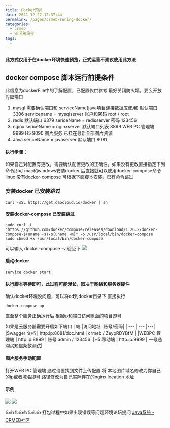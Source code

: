 ```yaml
---
title: Docker预览
date: 2021-12-22 12:37:44
permalink: /pages/crmeb/runing-docker/
categories:
  - crmeb
  - 01系统简介
tags:
  - 
---
```

#### **此方式仅用于在docker环境快速预览，正式运营不建议使用此方法**
## **docker compose** 脚本运行前提条件
此信息为dockerFile中的了解配置，已配置仅供参考
最好关闭防火墙，要么开放对应端口
1. mysql 需要确认端口和 serviceName(java项目连接数据库使用) 
   默认端口3306 
   servicename = mysqlserver
   账户和密码 root / root
2. redis 
   默认端口 6379 
   sericeName = redisserver
   密码 123456
3. nginx
   sericeName = nginxserver
   默认端口列表
   8899 WEB PC 管理端
   9999 H5
   9090 图片服务 已挂在最新全部图片资源
4. Java
   sericeName = javaserver
   默认端口 8081
   
#### **执行步骤：**
如果自己对配置有更改，需要确认配置更改的正确性。如果没有更改直接指定下列命令即可
mac和windows安装docker 后直接就可以使用docker-compose命令
linux 没有docker-compose 可根据下面脚本安装，已有命令跳过
### **安装docker** 已安装跳过
~~~
curl -sSL https://get.daocloud.io/docker | sh
~~~
#### **安装docker-compose** 已安装跳过
~~~
sudo curl -L "https://github.com/docker/compose/releases/download/1.26.2/docker-compose-$(uname -s)-$(uname -m)" -o /usr/local/bin/docker-compose
sudo chmod +x /usr/local/bin/docker-compose
~~~
可以输入 docker-compose -v 验证下
![](https://fastly.jsdelivr.net/gh/xbdazz/mypic/img/202112221636308.png)
#### **启动docker**

~~~
service docker start
~~~
#### **执行脚本等待即可，此过程可能漫长，取决于网络和服务器硬件**
确认docker环境没问题，可以将cd到docker目录下
直接执行 

~~~
docker-compose up  
~~~
直至整个服务正确运行后 根据ip和端口访问账面的项目即可

如果是云服务器需要开启如下端口
|    端 |访问地址  |账号/密码|
| --- | --- |---|
|Swagger 文档   |   http:ip:8081/doc.html    | crmeb / ZeypRDYBfM |
|WEBPC   管理端 |        http:ip:8899   |         账号 admin / 123456|
|H5      移动端    |    http:ip:9999      |      一号通购买短信条数测试|

#### **图片服务手动配置**
打开WEB PC 管理端 通过设置找到文件上传配置 将 本地图片域名修改为你自己的ip或者域名即可 路径修改为自己实际存在的nginx location 地址

#### 示例

![](https://fastly.jsdelivr.net/gh/xbdazz/mypic/img/202112221636309.png)
![](https://fastly.jsdelivr.net/gh/xbdazz/mypic/img/202112221636311.png)

👍👍👍👍👍👍👍👍 打包过程中如果出现错误等问题环境论坛提问 [Java系统 - CRMEB社区](https://q.crmeb.com/?categoryId=122&sequence=0)